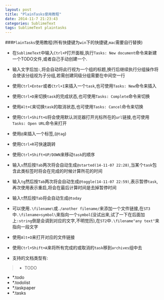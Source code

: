 ```yaml
---
layout: post
title: "PlainTasks使用教程"
date: 2014-11-7 21:23:43
categories: SublimeText
tags: SublimeText plaintasks
---
```


###`PlainTasks`使用教程(所有快捷键为`win`下的快捷键,`mac`需要自行替换)

*  在`SublimeText`中输入`Ctrl+P`打开面板,执行`Tasks: New document`命令来新建一个TODO文件,或者自己手动创建一个.

*  输入文字后加`:`,将会自动将此行视为一个组的标题,换行后继续执行分组操作将会使该分组视为子分组,若需创建同级分组需要在中间空一行

*  使用`Ctrl+Enter`或者`Ctrl+I`来插入一个`task`,也可使用`Tasks: New`命令来插入

*  使用`Ctrl+D`来切换`task`的完成状态,也可使用`Tasks: Complete`命令来切换

*  使用`Alt+C`来切换`task`的取消状态,也可使用`Tasks: Cancel`命令来切换

*  使用`Ctrl+Shift+U`将会使用默认浏览器打开光标所在的`url`链接,也可使用`Tasks: Open URL`命令来打开

*  使用`@`来插入一个标签,(`@tag`)

*  使用`Ctrl+R`可快速跳转

*  使用`Ctrl+Shift+UP/DOWN`来移动`task`的顺序

*  输入`s`然后按`Tab`两次将会自动生成`@started(14-11-07 22:28)`,当某个`task`包含此类标签时将会在完成的时候计算所花的时间

*  输入`tg`然后按`Tab`两次将会自动生成`@toggle(14-11-07 22:59)`,表示暂停`task`,再次使用表示重启,将会在最后计算时间是去掉暂停时间

*  输入`t`然后按`Tab`将会自动生成`@today`

*  可以使用`.\filename\`或`./another filename/`来添加一个文件链接,在`ST3`中`.\filename>symbol\`来指向一个`symbol`(没试出来,试了一下在后面加上`:string`倒是会调到对应的文字,不明觉历),在`ST2`中`.\filename"any text"`来指向一段文字

*  使用`Alt+O`来打开对应的文件链接

*  使用`Ctrl+Shift+A`来将所有完成的或取消的`task`移到`archives`组中去

*  支持的文档类型有:

>*  TODO
 *  *.todo
 *  *.todolist
 *  *.taskpaper
 *  *.tasks